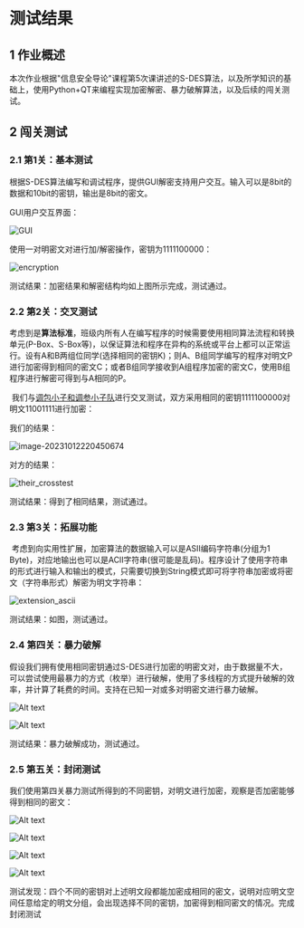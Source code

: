 # 测试结果



## 1 作业概述

​	本次作业根据"信息安全导论"课程第5次课讲述的S-DES算法，以及所学知识的基础上，使用Python+QT来编程实现加密解密、暴力破解算法，以及后续的闯关测试。



## 2 闯关测试

### 2.1 第1关：基本测试

​	根据S-DES算法编写和调试程序，提供GUI解密支持用户交互。输入可以是8bit的数据和10bit的密钥，输出是8bit的密文。

GUI用户交互界面：

![GUI](assets/1.png)

使用一对明密文对进行加/解密操作，密钥为1111100000：

![encryption](assets/encryption.png)

测试结果：加密结果和解密结构均如上图所示完成，测试通过。

### 2.2 第2关：交叉测试

​	考虑到是**算法标准**，班级内所有人在编写程序的时候需要使用相同算法流程和转换单元(P-Box、S-Box等)，以保证算法和程序在异构的系统或平台上都可以正常运行。设有A和B两组位同学(选择相同的密钥K)；则A、B组同学编写的程序对明文P进行加密得到相同的密文C；或者B组同学接收到A组程序加密的密文C，使用B组程序进行解密可得到与A相同的P。

​	我们与[调包小子和调参小子队](https://github.com/DeusExMachina2/S-DES)进行交叉测试，双方采用相同的密钥1111100000对明文11001111进行加密：

我们的结果：

![image-20231012220450674](assets/our_crosstest.png)

对方的结果：

![their_crosstest](assets/their_crosstest.png)

测试结果：得到了相同结果，测试通过。

### 2.3 第3关：拓展功能

​	考虑到向实用性扩展，加密算法的数据输入可以是ASII编码字符串(分组为1 Byte)，对应地输出也可以是ACII字符串(很可能是乱码)。程序设计了使用字符串的形式进行输入和输出的模式，只需要切换到String模式即可将字符串加密或将密文（字符串形式）解密为明文字符串：

![extension_ascii](assets/extension_ascii.png)

测试结果：如图，测试通过。

### 2.4 第四关：暴力破解

​	假设我们拥有使用相同密钥通过S-DES进行加密的明密文对，由于数据量不大，可以尝试使用最暴力的方式（枚举）进行破解，使用了多线程的方式提升破解的效率，并计算了耗费的时间。支持在已知一对或多对明密文进行暴力破解。

![Alt text](assets/10.png)

![Alt text](assets/11.png)

测试结果：暴力破解成功，测试通过。

### 2.5 第五关：封闭测试

​	我们使用第四关暴力测试所得到的不同密钥，对明文进行加密，观察是否加密能够得到相同的密文：

![Alt text](assets/12.png)

![Alt text](assets/13.png)

![Alt text](assets/14.png)

![Alt text](assets/15.png)

​	测试发现：四个不同的密钥对上述明文段都能加密成相同的密文，说明对应明文空间任意给定的明文分组，会出现选择不同的密钥，加密得到相同密文的情况。完成封闭测试

